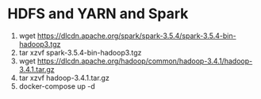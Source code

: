 # HDFS and YARN and Spark

1) wget https://dlcdn.apache.org/spark/spark-3.5.4/spark-3.5.4-bin-hadoop3.tgz
2) tar xzvf spark-3.5.4-bin-hadoop3.tgz
3) wget https://dlcdn.apache.org/hadoop/common/hadoop-3.4.1/hadoop-3.4.1.tar.gz
4) tar xzvf hadoop-3.4.1.tar.gz
5) docker-compose up -d
